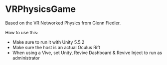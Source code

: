 # VRPhysicsGame
Based on the VR Networked Physics from Glenn Fiedler.

How to use this:
* Make sure to run it with Unity 5.5.2
* Make sure the host is an actual Oculus Rift
* When using a Vive, set Unity, Revive Dashboard & Revive Inject to run as administrator
